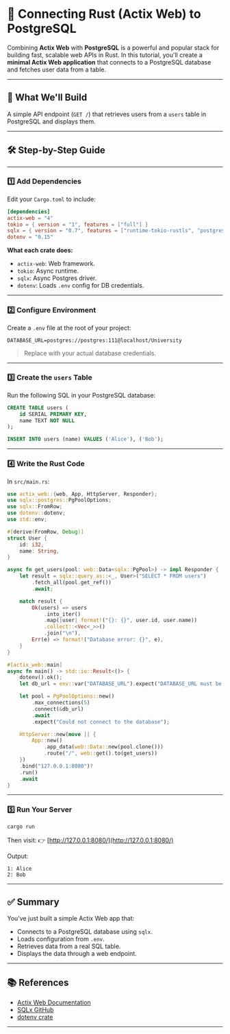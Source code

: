 # 🧩 Connecting Rust (Actix Web) to PostgreSQL

Combining **Actix Web** with **PostgreSQL** is a powerful and popular stack for building fast, scalable web APIs in Rust. In this tutorial, you'll create a **minimal Actix Web application** that connects to a PostgreSQL database and fetches user data from a table.

---

## 🎯 What We'll Build

A simple API endpoint (`GET /`) that retrieves users from a `users` table in PostgreSQL and displays them.

---

## 🛠️ Step-by-Step Guide

---

### 1️⃣ Add Dependencies

Edit your `Cargo.toml` to include:

```toml
[dependencies]
actix-web = "4"
tokio = { version = "1", features = ["full"] }
sqlx = { version = "0.7", features = ["runtime-tokio-rustls", "postgres"] }
dotenv = "0.15"
````

**What each crate does:**

* `actix-web`: Web framework.
* `tokio`: Async runtime.
* `sqlx`: Async Postgres driver.
* `dotenv`: Loads `.env` config for DB credentials.

---

### 2️⃣ Configure Environment

Create a `.env` file at the root of your project:

```env
DATABASE_URL=postgres://postgres:111@localhost/University
```

> Replace with your actual database credentials.

---

### 3️⃣ Create the `users` Table

Run the following SQL in your PostgreSQL database:

```sql
CREATE TABLE users (
    id SERIAL PRIMARY KEY,
    name TEXT NOT NULL
);

INSERT INTO users (name) VALUES ('Alice'), ('Bob');
```

---

### 4️⃣ Write the Rust Code

In `src/main.rs`:

```rust
use actix_web::{web, App, HttpServer, Responder};
use sqlx::postgres::PgPoolOptions;
use sqlx::FromRow;
use dotenv::dotenv;
use std::env;

#[derive(FromRow, Debug)]
struct User {
    id: i32,
    name: String,
}

async fn get_users(pool: web::Data<sqlx::PgPool>) -> impl Responder {
    let result = sqlx::query_as::<_, User>("SELECT * FROM users")
        .fetch_all(pool.get_ref())
        .await;

    match result {
        Ok(users) => users
            .into_iter()
            .map(|user| format!("{}: {}", user.id, user.name))
            .collect::<Vec<_>>()
            .join("\n"),
        Err(e) => format!("Database error: {}", e),
    }
}

#[actix_web::main]
async fn main() -> std::io::Result<()> {
    dotenv().ok();
    let db_url = env::var("DATABASE_URL").expect("DATABASE_URL must be set");

    let pool = PgPoolOptions::new()
        .max_connections(5)
        .connect(&db_url)
        .await
        .expect("Could not connect to the database");

    HttpServer::new(move || {
        App::new()
            .app_data(web::Data::new(pool.clone()))
            .route("/", web::get().to(get_users))
    })
    .bind("127.0.0.1:8080")?
    .run()
    .await
}
```

---

### 5️⃣ Run Your Server

```bash
cargo run
```

Then visit:
👉 [http://127.0.0.1:8080/](http://127.0.0.1:8080/)

Output:

```
1: Alice
2: Bob
```

---

## ✅ Summary

You’ve just built a simple Actix Web app that:

* Connects to a PostgreSQL database using `sqlx`.
* Loads configuration from `.env`.
* Retrieves data from a real SQL table.
* Displays the data through a web endpoint.

---

## 📚 References

* [Actix Web Documentation](https://actix.rs/docs/)
* [SQLx GitHub](https://github.com/launchbadge/sqlx)
* [dotenv crate](https://docs.rs/dotenv/latest/dotenv/)

---
